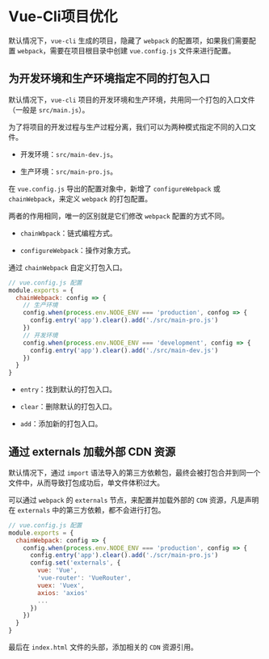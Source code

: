 # Vue-Cli项目优化

默认情况下，`vue-cli` 生成的项目，隐藏了 `webpack` 的配置项，如果我们需要配置 `webpack`，需要在项目根目录中创建 `vue.config.js` 文件来进行配置。

## 为开发环境和生产环境指定不同的打包入口

默认情况下，`vue-cli` 项目的开发环境和生产环境，共用同一个打包的入口文件（一般是 `src/main.js`）。

为了将项目的开发过程与生产过程分离，我们可以为两种模式指定不同的入口文件。

- 开发环境：`src/main-dev.js`。

- 生产环境：`src/main-pro.js`。

在 `vue.config.js` 导出的配置对象中，新增了 `configureWebpack` 或 `chainWebpack`，来定义 `webpack` 的打包配置。

两者的作用相同，唯一的区别就是它们修改 `webpack` 配置的方式不同。

- `chainWbpack`：链式编程方式。

- `configureWebpack`：操作对象方式。

通过 `chainWebpack` 自定义打包入口。

```js
// vue.config.js 配置
module.exports = {
  chainWebpack: config => {
    // 生产环境
    config.when(process.env.NODE_ENV === 'production', confog => {
      config.entry('app').clear().add('./src/main-pro.js')
    })
    // 开发环境
    config.when(process.env.NODE_ENV === 'development', config => {
      config.entry('app').clear().add('./src/main-dev.js')
    })
  }
}
```

- `entry`：找到默认的打包入口。

- `clear`：删除默认的打包入口。

- `add`：添加新的打包入口。

## 通过 externals 加载外部 CDN 资源

默认情况下，通过 `import` 语法导入的第三方依赖包，最终会被打包合并到同一个文件中，从而导致打包成功后，单文件体积过大。

可以通过 `webpack` 的 `externals` 节点，来配置并加载外部的 `CDN` 资源，凡是声明在 `externals` 中的第三方依赖，都不会进行打包。

```js
// vue.config.js 配置
module.exports = {
  chainWebpack: config => {
    config.when(process.env.NODE_ENV === 'production', config => {
      config.entry('app').clear().add('./scr/main-pro.js')
      config.set('externals', {
        vue: 'Vue',
        'vue-router': 'VueRouter',
        vuex: 'Vuex',
        axios: 'axios'
        ...
      })
    })
  }
}
```

最后在 `index.html` 文件的头部，添加相关的 `CDN` 资源引用。
